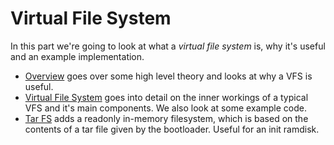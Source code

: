# Virtual File System

In this part we're going to look at what a *virtual file system* is, why it's useful and an example implementation.

* [Overview](01_Overview.md) goes over some high level theory and looks at why a VFS is useful.
* [Virtual File System](02_VirtualFileSystem.md) goes into detail on the inner workings of a typical VFS and it's main components. We also look at some example code.
* [Tar FS](03_TarFileSystem.md) adds a readonly in-memory filesystem, which is based on the contents of a tar file given by the bootloader. Useful for an init ramdisk.
